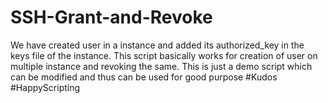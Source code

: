 # SSH-Grant-and-Revoke
We have created user in a instance and added its authorized_key in the keys file of the instance.
This script basically works for creation of user on multiple instance and revoking the same.
This is just a demo script which can be modified and thus can be used for good purpose
#Kudos #HappyScripting
